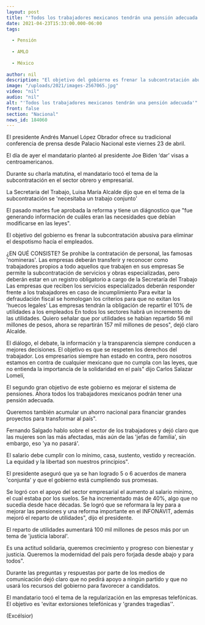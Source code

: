 ```yaml
---
layout: post
title: "'Todos los trabajadores mexicanos tendrán una pensión adecuada'"
date: 2021-04-23T15:33:00.000-06:00
tags:
  
  - Pensión
  
  - AMLO
  
  - México
  
author: nil
description: "El objetivo del gobierno es frenar la subcontratación abusiva para eliminar el despotismo hacía el empleados"
image: "/uploads/2021/images-2567065.jpg"
video: "nil"
audio: "nil"
alt: "'Todos los trabajadores mexicanos tendrán una pensión adecuada'"
front: false
section: "Nacional"
news_id: 184060
---
```


El presidente Andrés Manuel López Obrador ofrece su tradicional conferencia de prensa desde Palacio Nacional este viernes 23 de abril.

El día de ayer el mandatario planteó al presidente Joe Biden ‘dar’ visas a centroamericanos.

Durante su charla matutina, el mandatario tocó el tema de la subcontratación en el sector obrero y empresarial.

La Secretaria del Trabajo, Luisa María Alcalde dijo que en el tema de la subcontratación se 'necesitaba un trabajo conjunto'

El pasado martes fue aprobada la reforma y tiene un diágnostico que "fue generando información de cuáles eran las necesidades que debían modificarse en las leyes".

El objetivo del gobierno es frenar la subcontratación abusiva para eliminar el despotismo hacía el empleados. 

¿EN QUÉ CONSISTE?
Se prohibe la contratación de personal, las famosas 'nomineras'.  Las empresas deberán transferir y reconocer como trabajadores propios a todo aquellos que trabajen en sus empresas
Se permite la subcontratación de servicios y obras especializadas, pero deberán estar en un registro obligatorio a cargo de la Secretaría del Trabajo
Las empresas que reciben los servicios especializados deberán responder frente a los trabajadores en caso de incumplimiento
Para evitar la defraudación fiscal se homologan los criterios para que no exitan los 'huecos legales'
Las empresas tendrán la obligación de repartir el 10% de utilidades a los empleados
En todos los sectores habrá un incremento de las utilidades.  Quiero señalar que por utilidades se habían repartido 56 mil millones de pesos, ahora se repartirán 157 mil millones de pesos", dejó claro Alcalde. 

 
El diálogo, el debate, la información y la transparencia siempre conducen a mejores decisiones. El objetivo es que se respeten los derechos del trabajador. Los empresarios siempre han estado en contra, pero nosotros estamos en contra de cualquier mexicano que no cumpla con las leyes, que no entienda la importancia de la solidaridad en el país" dijo Carlos Salazar Lomelí,

El segundo gran objetivo de este gobierno es mejorar el sistema de pensiones. Ahora todos los trabajadores mexicanos podrán tener una pensión adecuada.  

Queremos también acumular un ahorro nacional para financiar grandes proyectos para transformar al país". 

Fernando Salgado hablo sobre el sector de los trabajadores y dejó claro que las mujeres son las más afectadas, más aún de las 'jefas de familia', sin embargo, eso 'ya no pasará'.

El salario debe cumplir con lo mínimo, casa, sustento, vestido y recreación. La equidad y la libertad son nuestros principios".

El presidente aseguró que ya se han logrado 5 o 6 acuerdos de manera 'conjunta'  y que el gobierno está cumpliendo sus promesas. 

Se logró con el apoyo del sector empresarial el aumento al salario mínimo, el cual estaba por los suelos. Se ha incrementado más de 40%, algo que no sucedía desde hace décadas. Se logró que se reformara la ley para a mejorar las pensiones y una reforma importante en el INFONAVIT, además mejoró el reparto de utilidades", dijo el presidente. 

El reparto de utilidades aumentará 100 mil millones de pesos más por un tema de 'justicia laboral'.

Es una actitud solidaria, queremos crecimiento y progreso con bienestar y justicia. Queremos la modernidad del país pero forjada desde abajo y para todos". 

Durante las preguntas y respuestas por parte de los medios de comunicación dejó claro que no pedirá apoyo a ningún partido y que no usará los recursos del gobierno para favorecer a candidatos. 

El mandatario tocó el tema de la regularización en las empresas telefónicas. El objetivo es 'evitar extorsiones telefónicas y 'grandes tragedias''.

(Excélsior)